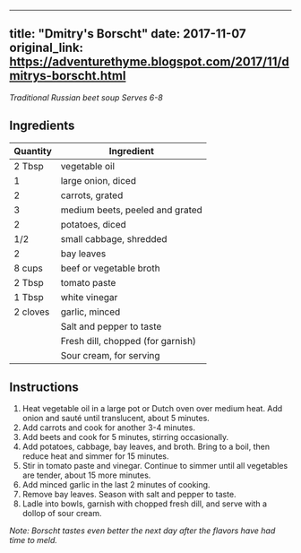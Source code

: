 <!-- filepath: /home/zacox/code/blogspot/adventurethyme/posts/2017-11-07-dmitry's-borscht-formatted.md -->
---
title: "Dmitry's Borscht"
date: 2017-11-07
original_link: https://adventurethyme.blogspot.com/2017/11/dmitrys-borscht.html
---

_Traditional Russian beet soup_
_Serves 6-8_

## Ingredients

| Quantity | Ingredient |
| -------- | ---------- |
| 2 Tbsp | vegetable oil |
| 1 | large onion, diced |
| 2 | carrots, grated |
| 3 | medium beets, peeled and grated |
| 2 | potatoes, diced |
| 1/2 | small cabbage, shredded |
| 2 | bay leaves |
| 8 cups | beef or vegetable broth |
| 2 Tbsp | tomato paste |
| 1 Tbsp | white vinegar |
| 2 cloves | garlic, minced |
| | Salt and pepper to taste |
| | Fresh dill, chopped (for garnish) |
| | Sour cream, for serving |

## Instructions

1. Heat vegetable oil in a large pot or Dutch oven over medium heat. Add onion and sauté until translucent, about 5 minutes.
2. Add carrots and cook for another 3-4 minutes.
3. Add beets and cook for 5 minutes, stirring occasionally.
4. Add potatoes, cabbage, bay leaves, and broth. Bring to a boil, then reduce heat and simmer for 15 minutes.
5. Stir in tomato paste and vinegar. Continue to simmer until all vegetables are tender, about 15 more minutes.
6. Add minced garlic in the last 2 minutes of cooking.
7. Remove bay leaves. Season with salt and pepper to taste.
8. Ladle into bowls, garnish with chopped fresh dill, and serve with a dollop of sour cream.

_Note: Borscht tastes even better the next day after the flavors have had time to meld._
